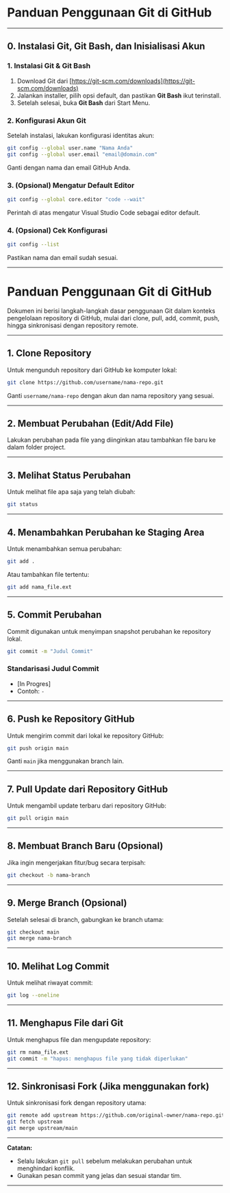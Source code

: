 # Panduan Penggunaan Git di GitHub

---

## 0. Instalasi Git, Git Bash, dan Inisialisasi Akun

### 1. Instalasi Git & Git Bash
1. Download Git dari [https://git-scm.com/downloads](https://git-scm.com/downloads)
2. Jalankan installer, pilih opsi default, dan pastikan **Git Bash** ikut terinstall.
3. Setelah selesai, buka **Git Bash** dari Start Menu.

### 2. Konfigurasi Akun Git
Setelah instalasi, lakukan konfigurasi identitas akun:
```bash
git config --global user.name "Nama Anda"
git config --global user.email "email@domain.com"
```
Ganti dengan nama dan email GitHub Anda.

### 3. (Opsional) Mengatur Default Editor
```bash
git config --global core.editor "code --wait"
```
Perintah di atas mengatur Visual Studio Code sebagai editor default.

### 4. (Opsional) Cek Konfigurasi
```bash
git config --list
```
Pastikan nama dan email sudah sesuai.

---

# Panduan Penggunaan Git di GitHub

Dokumen ini berisi langkah-langkah dasar penggunaan Git dalam konteks pengelolaan repository di GitHub, mulai dari clone, pull, add, commit, push, hingga sinkronisasi dengan repository remote.

---

## 1. Clone Repository
Untuk mengunduh repository dari GitHub ke komputer lokal:
```bash
git clone https://github.com/username/nama-repo.git
```
Ganti `username/nama-repo` dengan akun dan nama repository yang sesuai.

---

## 2. Membuat Perubahan (Edit/Add File)
Lakukan perubahan pada file yang diinginkan atau tambahkan file baru ke dalam folder project.

---

## 3. Melihat Status Perubahan
Untuk melihat file apa saja yang telah diubah:
```bash
git status
```

---

## 4. Menambahkan Perubahan ke Staging Area
Untuk menambahkan semua perubahan:
```bash
git add .
```
Atau tambahkan file tertentu:
```bash
git add nama_file.ext
```

---

## 5. Commit Perubahan
Commit digunakan untuk menyimpan snapshot perubahan ke repository lokal.
```bash
git commit -m "Judul Commit"
```
### Standarisasi Judul Commit
- [In Progres]
- Contoh: `-`

---

## 6. Push ke Repository GitHub
Untuk mengirim commit dari lokal ke repository GitHub:
```bash
git push origin main
```
Ganti `main` jika menggunakan branch lain.

---

## 7. Pull Update dari Repository GitHub
Untuk mengambil update terbaru dari repository GitHub:
```bash
git pull origin main
```
---

## 8. Membuat Branch Baru (Opsional)
Jika ingin mengerjakan fitur/bug secara terpisah:
```bash
git checkout -b nama-branch
```

---

## 9. Merge Branch (Opsional)
Setelah selesai di branch, gabungkan ke branch utama:
```bash
git checkout main
git merge nama-branch
```

---

## 10. Melihat Log Commit
Untuk melihat riwayat commit:
```bash
git log --oneline
```

---

## 11. Menghapus File dari Git
Untuk menghapus file dan mengupdate repository:
```bash
git rm nama_file.ext
git commit -m "hapus: menghapus file yang tidak diperlukan"
```

---

## 12. Sinkronisasi Fork (Jika menggunakan fork)
Untuk sinkronisasi fork dengan repository utama:
```bash
git remote add upstream https://github.com/original-owner/nama-repo.git
git fetch upstream
git merge upstream/main
```

---

**Catatan:**
- Selalu lakukan `git pull` sebelum melakukan perubahan untuk menghindari konflik.
- Gunakan pesan commit yang jelas dan sesuai standar tim.

---